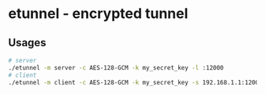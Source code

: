# etunnel - encrypted tunnel

## Usages

```bash
# server
./etunnel -m server -c AES-128-GCM -k my_secret_key -l :12000
# client
./etunnel -m client -c AES-128-GCM -k my_secret_key -s 192.168.1.1:12000 -t tcp://:8080/10.10.10.1:8080 -t tcp://127.0.0.1:2222/127.0.0.1:22
```
